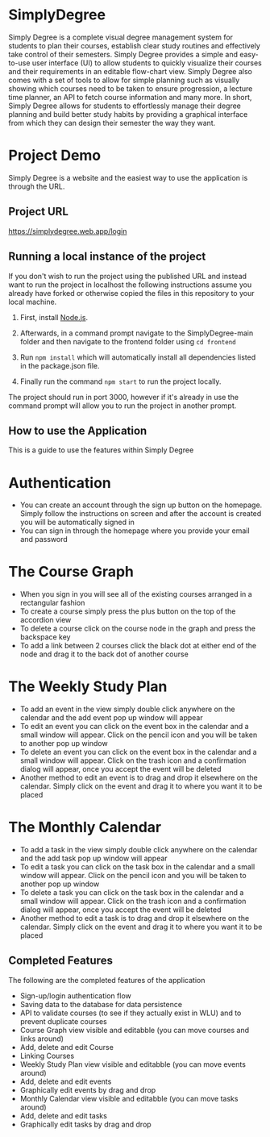 # SimplyDegree
Simply Degree is a complete visual degree management system for students to plan their courses, establish clear study routines and effectively take control of their semesters. 
Simply Degree provides a simple and easy-to-use user interface (UI) to allow students to quickly visualize their courses and their requirements in an editable flow-chart view. 
Simply Degree also comes with a set of tools to allow for simple planning such as visually showing which courses need to be taken to ensure progression, a lecture time planner, an API to fetch course information and many more. 
In short, Simply Degree allows for students to effortlessly manage their degree planning and build better study habits by providing a graphical interface from which they can design their semester the way they want.
  

# Project Demo
Simply Degree is a website and the easiest way to use the application is through the URL.

## Project URL
https://simplydegree.web.app/login

## Running a local instance of the project

If you don't wish to run the project using the published URL and instead want to run the project in localhost the following instructions assume you already have forked or otherwise copied the files in this repository to your local machine.

1. First, install [Node.js](https://nodejs.org/en/).

2. Afterwards, in a command prompt navigate to the SimplyDegree-main folder and then navigate to the frontend folder using `cd frontend` 
3. Run `npm install` which will automatically install all dependencies listed in the package.json file.
4. Finally run the command `npm start` to run the project locally. 

The project should run in port 3000, however if it's already in use the command prompt will allow you to run the project in another prompt.

## How to use the Application
This is a guide to use the features within Simply Degree

# Authentication
* You can create an account through the sign up button on the homepage. Simply follow the instructions on screen and after the account is created you will be automatically signed in
* You can sign in through the homepage where you provide your email and password

# The Course Graph
* When you sign in you will see all of the existing courses arranged in a rectangular fashion
* To create a course simply press the plus button on the top of the accordion view
* To delete a course click on the course node in the graph and press the backspace key
* To add a link between 2 courses click the black dot at either end of the node and drag it to the back dot of another course

# The Weekly Study Plan
* To add an event in the view simply double click anywhere on the calendar and the add event pop up window will appear
* To edit an event you can click on the event box in the calendar and a small window will appear. Click on the pencil icon and you will be taken to another pop up window
* To delete an event you can click on the event box in the calendar and a small window will appear. Click on the trash icon and a confirmation dialog will appear, once you accept the event will be deleted
* Another method to edit an event is to drag and drop it elsewhere on the calendar. Simply click on the event and drag it to where you want it to be placed

# The Monthly Calendar
* To add a task in the view simply double click anywhere on the calendar and the add task pop up window will appear
* To edit a task you can click on the task box in the calendar and a small window will appear. Click on the pencil icon and you will be taken to another pop up window
* To delete a task you can click on the task box in the calendar and a small window will appear. Click on the trash icon and a confirmation dialog will appear, once you accept the event will be deleted
* Another method to edit a task is to drag and drop it elsewhere on the calendar. Simply click on the event and drag it to where you want it to be placed


## Completed Features
The following are the completed features of the application
* Sign-up/login authentication flow
* Saving data to the database for data persistence
* API to validate courses (to see if they actually exist in WLU) and to prevent duplicate courses
* Course Graph view visible and editabble (you can move courses and links around)
* Add, delete and edit Course
* Linking Courses
* Weekly Study Plan view visible and editabble (you can move events around)
* Add, delete and edit events
* Graphically edit events by drag and drop
* Monthly Calendar view visible and editabble (you can move tasks around)
* Add, delete and edit tasks
* Graphically edit tasks by drag and drop
